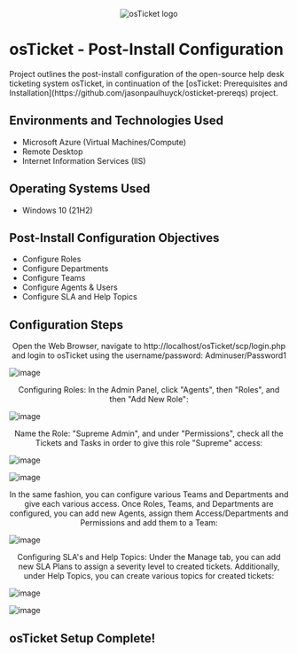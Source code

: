 <p align="center">
<img src="https://i.imgur.com/Clzj7Xs.png" alt="osTicket logo"/>
</p>

<h1>osTicket - Post-Install Configuration</h1>
Project outlines the post-install configuration of the open-source help desk ticketing system osTicket, in continuation of the [osTicket: Prerequisites and Installation](https://github.com/jasonpaulhuyck/osticket-prereqs) project.

<h2>Environments and Technologies Used</h2>

- Microsoft Azure (Virtual Machines/Compute)
- Remote Desktop
- Internet Information Services (IIS)

<h2>Operating Systems Used </h2>

- Windows 10</b> (21H2)

<h2>Post-Install Configuration Objectives</h2>

- Configure Roles
- Configure Departments
- Configure Teams
- Configure Agents & Users
- Configure SLA and Help Topics

<h2>Configuration Steps</h2>
<p align="center">
Open the Web Browser, navigate to http://localhost/osTicket/scp/login.php and login to osTicket using the username/password: Adminuser/Password1
  
![image](https://github.com/user-attachments/assets/69b7c61f-5a56-415c-a4ac-840a639560b0)


<p align="center">
Configuring Roles: In the Admin Panel, click "Agents", then "Roles", and then "Add New Role":

![image](https://github.com/user-attachments/assets/c983aef0-78ad-4d83-9795-3f64ab282e87)

<p align="center">
Name the Role: "Supreme Admin", and under "Permissions", check all the Tickets and Tasks in order to give this role "Supreme" access:

![image](https://github.com/user-attachments/assets/06b3c303-c8f9-45a9-835d-a2b493207120)

![image](https://github.com/user-attachments/assets/97969b08-83f5-4e6d-ae0d-97a38c6f724c)
<p align="center">
In the same fashion, you can configure various Teams and Departments and give each various access.  Once Roles, Teams, and Departments are configured, you can add new Agents, assign them Access/Departments and Permissions and add them to a Team:

![image](https://github.com/user-attachments/assets/8dacfa14-1b15-4f0f-aa2a-77e095b38915)

<p align="center">
Configuring SLA's and Help Topics:  Under the Manage tab, you can add new SLA Plans to assign a severity level to created tickets.  Additionally, under Help Topics, you can create various topics for created tickets:

![image](https://github.com/user-attachments/assets/4d8ef2e8-9452-4173-8bf6-17dc9c598628)

![image](https://github.com/user-attachments/assets/cc6c3f5d-6c3c-466c-a01e-2f594463a2af)

<h2>osTicket Setup Complete!</h2>









